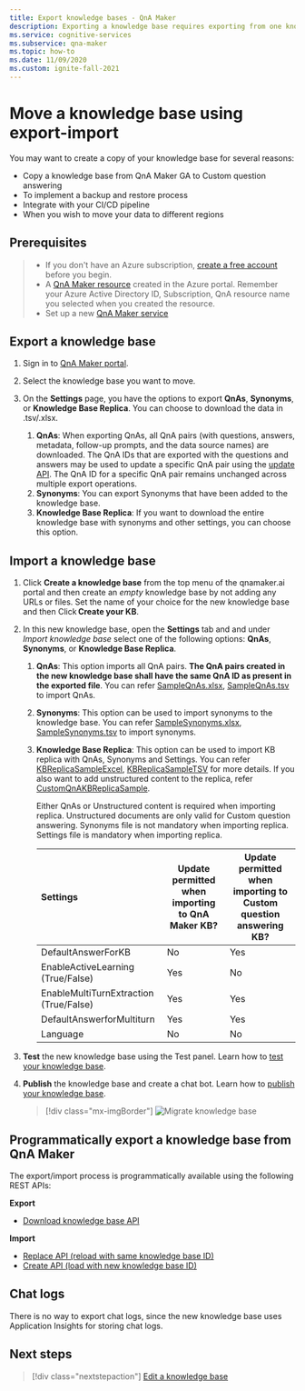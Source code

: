 ```yaml
---
title: Export knowledge bases - QnA Maker
description: Exporting a knowledge base requires exporting from one knowledge base, then importing into another.
ms.service: cognitive-services
ms.subservice: qna-maker
ms.topic: how-to
ms.date: 11/09/2020
ms.custom: ignite-fall-2021
---
```

# Move a knowledge base using export-import

You may want to create a copy of your knowledge base for several reasons:

* Copy a knowledge base from QnA Maker GA to Custom question answering 
* To implement a backup and restore process 
* Integrate with your CI/CD pipeline 
* When you wish to move your data to different regions

## Prerequisites

> * If you don't have an Azure subscription, [create a free account](https://azure.microsoft.com/free/cognitive-services/) before you begin.
> * A [QnA Maker resource](https://ms.portal.azure.com/#create/Microsoft.CognitiveServicesQnAMaker) created in the Azure portal. Remember your Azure Active Directory ID, Subscription, QnA resource name you selected when you created the resource.
> * Set up a new [QnA Maker service](../How-To/set-up-qnamaker-service-azure.md)

## Export a knowledge base
1. Sign in to [QnA Maker portal](https://qnamaker.ai).
1. Select the knowledge base you want to move.

1. On the **Settings** page, you have the options to export **QnAs**, **Synonyms**, or **Knowledge Base Replica**. You can choose to download the data in .tsv/.xlsx.

   1. **QnAs**: When exporting QnAs, all QnA pairs (with questions, answers, metadata, follow-up prompts, and the data source names) are downloaded. The QnA IDs that are exported with the questions and answers may be used to update a specific QnA pair using the [update API](/rest/api/cognitiveservices/qnamaker/knowledgebase/update). The QnA ID for a specific QnA pair remains unchanged across multiple export operations.
   2. **Synonyms**: You can export Synonyms that have been added to the knowledge base.
   4. **Knowledge Base Replica**: If you want to download the entire knowledge base with synonyms and other settings, you can choose this option.

## Import a knowledge base
1. Click **Create a knowledge base** from the top menu of the qnamaker.ai portal and then create an _empty_ knowledge base by not adding any URLs or files. Set the name of your choice for the new knowledge base and then Click **Create your KB**. 

1. In this new knowledge base, open the **Settings** tab and and under _Import knowledge base_ select one of the following options: **QnAs**, **Synonyms**, or **Knowledge Base Replica**. 

   1. **QnAs**: This option imports all QnA pairs. **The QnA pairs created in the new knowledge base shall have the same QnA ID as present in the exported file**. You can refer [SampleQnAs.xlsx](https://aka.ms/qnamaker-sampleqnas), [SampleQnAs.tsv](https://aka.ms/qnamaker-sampleqnastsv) to import QnAs.
   2. **Synonyms**: This option can be used to import synonyms to the knowledge base. You can refer [SampleSynonyms.xlsx](https://aka.ms/qnamaker-samplesynonyms), [SampleSynonyms.tsv](https://aka.ms/qnamaker-samplesynonymstsv) to import synonyms.
   3. **Knowledge Base Replica**: This option can be used to import KB replica with QnAs, Synonyms and Settings. You can refer [KBReplicaSampleExcel](https://aka.ms/qnamaker-samplereplica), [KBReplicaSampleTSV](https://aka.ms/qnamaker-samplereplicatsv) for more details. If you also want to add unstructured content to the replica, refer [CustomQnAKBReplicaSample](https://aka.ms/qnamaker-samplev2replica).

      Either QnAs or Unstructured content is required when importing replica. Unstructured documents are only valid for Custom question answering.
      Synonyms file is not mandatory when importing replica.
      Settings file is mandatory when importing replica.

         |Settings|Update permitted when importing to QnA Maker KB?|Update permitted when importing to Custom question answering KB?|
         |:--|--|--|
         |DefaultAnswerForKB|No|Yes|
         |EnableActiveLearning (True/False)|Yes|No|
         |EnableMultiTurnExtraction (True/False)|Yes|Yes|
         |DefaultAnswerforMultiturn|Yes|Yes|
         |Language|No|No|

1. **Test** the new knowledge base using the Test panel. Learn how to [test your knowledge base](../How-To/test-knowledge-base.md).

1. **Publish** the knowledge base and create a chat bot. Learn how to [publish your knowledge base](../Quickstarts/create-publish-knowledge-base.md#publish-the-knowledge-base).

   > [!div class="mx-imgBorder"]
   > ![Migrate knowledge base](../media/qnamaker-how-to-migrate-kb/import-export-kb.png)

## Programmatically export a knowledge base from QnA Maker

The export/import process is programmatically available using the following REST APIs:

**Export**

* [Download knowledge base API](/rest/api/cognitiveservices/qnamaker4.0/knowledgebase/download)

**Import**

* [Replace API (reload with same knowledge base ID)](/rest/api/cognitiveservices/qnamaker4.0/knowledgebase/replace)
* [Create API (load with new knowledge base ID)](/rest/api/cognitiveservices/qnamaker4.0/knowledgebase/create)

## Chat logs

There is no way to export chat logs, since the new knowledge base uses Application Insights for storing chat logs.

## Next steps

> [!div class="nextstepaction"]
> [Edit a knowledge base](../How-To/edit-knowledge-base.md)

